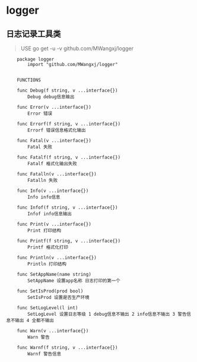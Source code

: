 # logger

## 日志记录工具类

>USE go get -u -v github.com/MWangxj/logger

        package logger
            import "github.com/MWangxj/logger"


        FUNCTIONS

        func Debug(f string, v ...interface{})
            Debug debug信息输出

        func Error(v ...interface{})
            Error 错误

        func Errorf(f string, v ...interface{})
            Errorf 错误信息格式化输出

        func Fatal(v ...interface{})
            Fatal 失败

        func Fatalf(f string, v ...interface{})
            Fatalf 格式化输出失败

        func Fatalln(v ...interface{})
            Fatalln 失败

        func Info(v ...interface{})
            Info info信息

        func Infof(f string, v ...interface{})
            Infof info信息输出

        func Print(v ...interface{})
            Print 打印结构

        func Printf(f string, v ...interface{})
            Printf 格式化打印

        func Println(v ...interface{})
            Println 打印结构

        func SetAppName(name string)
            SetAppName 设置app名称 日志打印的第一个

        func SetIsProd(prod bool)
            SetIsProd 设置是否生产环境

        func SetLogLevel(l int)
            SetLogLevel 设置日志等级 1 debug信息不输出 2 info信息不输出 3 警告信息不输出 4 全都不输出

        func Warn(v ...interface{})
            Warn 警告

        func Warnf(f string, v ...interface{})
            Warnf 警告信息
